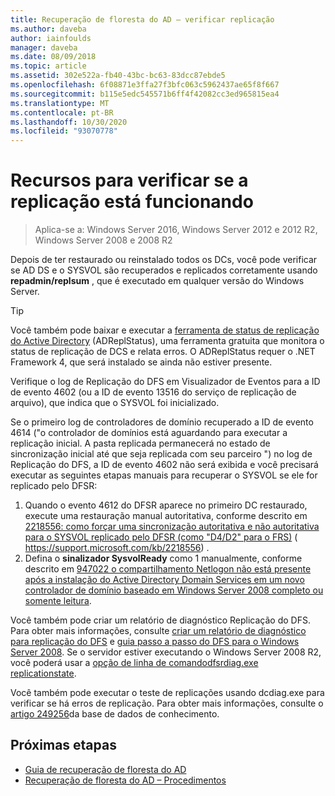 ```yaml
---
title: Recuperação de floresta do AD – verificar replicação
ms.author: daveba
author: iainfoulds
manager: daveba
ms.date: 08/09/2018
ms.topic: article
ms.assetid: 302e522a-fb40-43bc-bc63-83dcc87ebde5
ms.openlocfilehash: 6f08871e3ffa27f3bfc063c5962437ae65f8f667
ms.sourcegitcommit: b115e5edc545571b6ff4f42082cc3ed965815ea4
ms.translationtype: MT
ms.contentlocale: pt-BR
ms.lasthandoff: 10/30/2020
ms.locfileid: "93070778"
---
```

# <a name="resources-to-verify-replication-is-working"></a>Recursos para verificar se a replicação está funcionando

>Aplica-se a: Windows Server 2016, Windows Server 2012 e 2012 R2, Windows Server 2008 e 2008 R2

Depois de ter restaurado ou reinstalado todos os DCs, você pode verificar se AD DS e o SYSVOL são recuperados e replicados corretamente usando **repadmin/replsum** , que é executado em qualquer versão do Windows Server.

> [!TIP]
> Você também pode baixar e executar a [ferramenta de status de replicação do Active Directory](https://www.microsoft.com/download/details.aspx?id=30005) (ADReplStatus), uma ferramenta gratuita que monitora o status de replicação de DCS e relata erros. O ADReplStatus requer o .NET Framework 4, que será instalado se ainda não estiver presente.

Verifique o log de Replicação do DFS em Visualizador de Eventos para a ID de evento 4602 (ou a ID de evento 13516 do serviço de replicação de arquivo), que indica que o SYSVOL foi inicializado.

Se o primeiro log de controladores de domínio recuperado a ID de evento 4614 ("o controlador de domínios está aguardando para executar a replicação inicial. A pasta replicada permanecerá no estado de sincronização inicial até que seja replicada com seu parceiro ") no log de Replicação do DFS, a ID de evento 4602 não será exibida e você precisará executar as seguintes etapas manuais para recuperar o SYSVOL se ele for replicado pelo DFSR:

1. Quando o evento 4612 do DFSR aparece no primeiro DC restaurado, execute uma restauração manual autoritativa, conforme descrito em [2218556: como forçar uma sincronização autoritativa e não autoritativa para o SYSVOL replicado pelo DFSR (como "D4/D2" para o FRS)](https://support.microsoft.com/kb/2218556) ( https://support.microsoft.com/kb/2218556) .
2. Defina o **sinalizador SysvolReady** como 1 manualmente, conforme descrito em [947022 o compartilhamento Netlogon não está presente após a instalação do Active Directory Domain Services em um novo controlador de domínio baseado em Windows Server 2008 completo ou somente leitura](https://support.microsoft.com/kb/947022).

Você também pode criar um relatório de diagnóstico Replicação do DFS. Para obter mais informações, consulte [criar um relatório de diagnóstico para replicação do DFS](/previous-versions/windows/it-pro/windows-server-2008-R2-and-2008/cc754227(v=ws.11)) e [guia passo a passo do DFS para o Windows Server 2008](/previous-versions/windows/it-pro/windows-server-2008-R2-and-2008/cc754227(v=ws.11)). Se o servidor estiver executando o Windows Server 2008 R2, você poderá usar a [ opção de linha de comandodfsrdiag.exe replicationstate](/previous-versions/windows/it-pro/windows-server-2008-R2-and-2008/cc754227(v=ws.11)).

Você também pode executar o teste de replicações usando dcdiag.exe para verificar se há erros de replicação. Para obter mais informações, consulte o [artigo 249256](https://support.microsoft.com/kb/249256)da base de dados de conhecimento.

## <a name="next-steps"></a>Próximas etapas

- [Guia de recuperação de floresta do AD](AD-Forest-Recovery-Guide.md)
- [Recuperação de floresta do AD – Procedimentos](AD-Forest-Recovery-Procedures.md)
